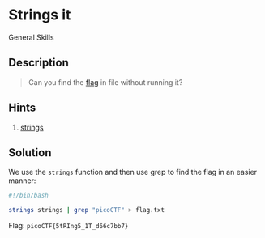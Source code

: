 # Strings it
General Skills

## Description
> Can you find the [flag](https://jupiter.challenges.picoctf.org/static/94d00153b0057d37da225ee79a846c62/strings) in file without running it?

## Hints
1. [strings](https://linux.die.net/man/1/strings)

## Solution
We use the `strings` function and then use grep to find the flag in an easier manner:

```bash
#!/bin/bash

strings strings | grep "picoCTF" > flag.txt
```

Flag: `picoCTF{5tRIng5_1T_d66c7bb7}`